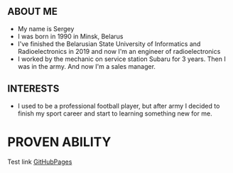 ## **ABOUT ME**
- My name is Sergey
- I was born in 1990 in Minsk, Belarus
- I've finished the Belarusian State University of Informatics and Radioelectronics in 2019 and now I'm an engineer of radioelectronics
- I worked by the mechanic on service station Subaru for 3 years. Then I was in the army. And now I'm a sales manager.

## **INTERESTS**
- I used to be a professional football player, but after army I decided to finish my sport career and start to learning something new for me.

# **PROVEN ABILITY**
Test link [GitHubPages](https://sergey-mazanik.github.io/)
